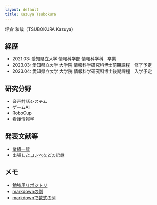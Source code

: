 ```yaml
---
layout: default
title: Kazuya Tsubokura
---
```


坪倉 和哉（TSUBOKURA Kazuya）

## 経歴
- 2021.03: 愛知県立大学 情報科学部 情報科学科　卒業
- 2023.03: 愛知県立大学 大学院 情報科学研究科博士前期課程　修了予定
- 2023.04: 愛知県立大学 大学院 情報科学研究科博士後期課程　入学予定

## 研究分野
- 音声対話システム
- ゲームAI
- RoboCup
- 看護情報学

## 発表文献等
- [業績一覧](./publication/publication.html)
- [出場したコンペなどの記録](./publication/compe.html)

## メモ
- [勉強用リポジトリ](https://github.com/kzy-tbkr/Study)
- [markdownの例](./md/markdown.html)
- [markdownで数式の例](./md/formula.html)

